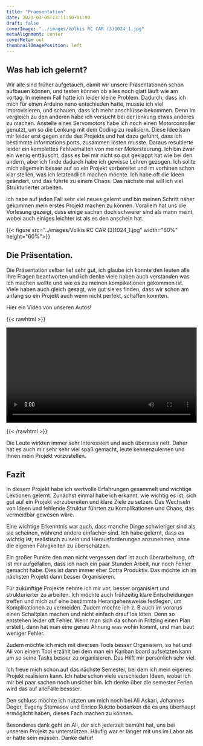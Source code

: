 ```yaml
---
title: "Praesentation"
date: 2023-03-05T13:11:50+01:00
draft: false
coverImage: "../images/Volkis RC CAR (3)1024_1.jpg"
metaAlignment: center
coverMeta: out
thumbnailImagePosition: left
---
```


## Was hab ich gelernt?

Wir alle sind früher aufgetauch, damit wir unsere Präsentationen schon aufbauen können, und testen können ob alles noch
glatt läuft wie am vortag.
In meinem Fall hatte ich leider kleine Problem. Dadurch, dass ich mich für einen Arduino nano entschieden hatte, musste
ich viel improvisieren,
und schauen, dass ich mehr anschlüsse bekommen.
Denn im vergleich zu den anderen habe ich versucht bei der lenkung etwas anderes zu machen.
Anstelle eines Servomotors habe ich noch einen Motorconroller genutzt, um so die Lenkung mit dem Coding zu realisiern.
Diese Idee kam mir leider erst gegen ende des Projekts und hat dazu geführt, dass ich bestimmte informations ports,
zusammen lösten musste.
Daraus resultierte leider ein komplettes Fehlverhalten von meiner Motorsteurung.
Ich bin zwar ein wenig enttäuscht, dass es bei mir nicht so gut geklappt hat wie bei den andern, aber ich finde dadurch
habe ich gewisse Lehren gezogen.
Ich sollte mich allgemein besser auf so ein Projekt vorbereitet und im vorhinen schon klar stellen, was ich letztendlich
machen möchte.
Ich habe oft die Ideen geändert, und das führte zu einem Chaos. Das nächste mal will ich viel Strukturierter arbeiten.

Ich habe auf jeden Fall sehr viel neues gelernt und bin meinen Schritt näher gekommen mein erstes Projekt machen zu
können.
Vorallem hat uns die Vorlesung gezeigt, dass einige sachen doch schwerer sind als mann meint, wobei auch einiges
leichter ist als es den anschein hat.

{{< figure src="../images/Volkis RC CAR (3)1024_1.jpg" width="60%" height="60%">}}
## Die Präsentation.

Die Präsentation selber lief sehr gut, ich glaube ich konnte den leuten alle Ihre Fragen beantworten und ich denke viele
haben auch verstanden was ich machen wollte und wie es zu meinen kompikationen gekommen ist. Viele haben auch gleich
gesagt, wie gut sie es finden, dass wir schon am anfang so ein Projekt auch wenn nicht perfekt, schaffen konnten.

Hier ein Video von unseren Autos!


{{< rawhtml >}} 

<video width=100% controls autoplay>
    <source src="../car.mp4" type="video/mp4">
    Your browser does not support the video tag.  
</video>

{{< /rawhtml >}}

Die Leute wirkten immer sehr Interessiert und auch überauss nett. Daher hat es auch mir sehr sehr viel spaß gemacht,
leute kennenzulernen und Ihnen mein Projekt vorzustellen.



## Fazit

In diesem Projekt habe ich wertvolle Erfahrungen gesammelt und wichtige Lektionen gelernt. Zunächst einmal habe ich erkannt, wie wichtig es ist, sich gut auf ein Projekt vorzubereiten und klare Ziele zu setzen. Das Wechseln von Ideen und fehlende Struktur führten zu Komplikationen und Chaos, das vermeidbar gewesen wäre.

Eine wichtige Erkenntnis war auch, dass manche Dinge schwieriger sind als sie scheinen, während andere einfacher sind. Ich habe gelernt, dass es wichtig ist, realistisch zu sein und Herausforderungen anzunehmen, ohne die eigenen Fähigkeiten zu überschätzen.

Ein großer Punkte den man nicht vergessen darf ist auch überarbeitung, oft ist mir aufgefallen, dass ich nach ein paar Stunden Arbeit, nur noch Fehler gemacht habe. Dies ist dann immer eher Cotra Produktiv. Das möchte ich im nächsten Projekt dann besser Organisieren.

Für zukünftige Projekte nehme ich mir vor, besser organisiert und strukturierter zu arbeiten. Ich möchte auch frühzeitig klare Entscheidungen treffen und mich auf eine bestimmte Herangehensweise festlegen, um Komplikationen zu vermeiden. Zudem möchte ich z. B auch im vorarus einen Schaltplan machen und nicht einfach drauf los löten. Denn so entstehen leider oft Fehler. Wenn man sich da schon in Fritzing einen Plan erstellt, dann hat man eine genau Ahnung was wohin kommt, und man baut weniger Fehler.

Zudem möchte ich mich mit diversen Tools besser Organisiern, so hat und Ali von einem Tool erzählt bei dem man ein Kanban board aufsetzten kann um so seine Tasks besser zu organisieren. Das Hilft mir persönlich sehr viel.

Ich freue mich schon auf das nächste Semester, bei dem ich mein eigenes Projekt realisiern kann. Ich habe schon viele
verschieden Ideen, wobei ich mir bei paar sachen noch unsicher bin. Ich denke über die semester Ferien wird das auf alleFälle bessser.

Den schluss möchte ich nutzten um mich noch bei Ali Askari, Johannes Deger, Evgeny Stemasov und Enrico Rukzio bedanken
die es uns überhaupt ermöglicht haben, dieses Fach machen zu können.

Besonderes dank geht an Ali, der sich jederzeit bemüht hat, uns bei unserem Projekt zu unterstützen. Häufig war er
länger mit uns im Labor als er hätte sein müssen.
Danke dafür!
